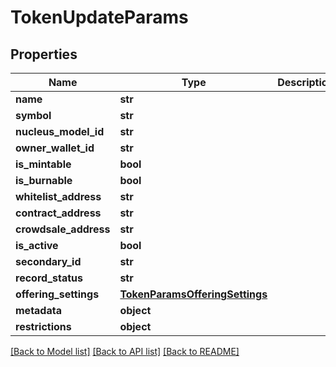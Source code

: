 # TokenUpdateParams

## Properties
Name | Type | Description | Notes
------------ | ------------- | ------------- | -------------
**name** | **str** |  | [optional] 
**symbol** | **str** |  | [optional] 
**nucleus_model_id** | **str** |  | [optional] 
**owner_wallet_id** | **str** |  | [optional] 
**is_mintable** | **bool** |  | [optional] 
**is_burnable** | **bool** |  | [optional] 
**whitelist_address** | **str** |  | [optional] 
**contract_address** | **str** |  | [optional] 
**crowdsale_address** | **str** |  | [optional] 
**is_active** | **bool** |  | [optional] 
**secondary_id** | **str** |  | [optional] 
**record_status** | **str** |  | [optional] 
**offering_settings** | [**TokenParamsOfferingSettings**](TokenParamsOfferingSettings.md) |  | [optional] 
**metadata** | **object** |  | [optional] 
**restrictions** | **object** |  | [optional] 

[[Back to Model list]](../README.md#documentation-for-models) [[Back to API list]](../README.md#documentation-for-api-endpoints) [[Back to README]](../README.md)



